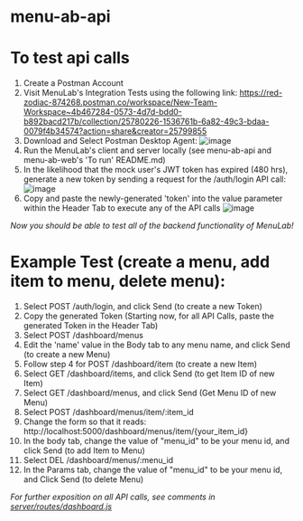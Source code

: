 # menu-ab-api

# To test api calls

1. Create a Postman Account
2. Visit MenuLab's Integration Tests using the following link:
https://red-zodiac-874268.postman.co/workspace/New-Team-Workspace~4b467284-0573-4d7d-bdd0-b892bacd217b/collection/25780226-1536761b-6a82-49c3-bdaa-0079f4b34574?action=share&creator=25799855
3. Download and Select Postman Desktop Agent: 
![image](https://user-images.githubusercontent.com/40531928/236559484-f92898bb-35c8-426c-afa1-ec5481362bb2.png)
5. Run the MenuLab's client and server locally (see menu-ab-api and menu-ab-web's 'To run' README.md)
6. In the likelihood that the mock user's JWT token has expired (480 hrs), generate a new token by sending a request for the /auth/login API call:
![image](https://user-images.githubusercontent.com/40531928/236560675-469ce1b3-7dea-45ea-89d1-1516db05207d.png)
7. Copy and paste the newly-generated 'token' into the value parameter within the Header Tab to execute any of the API calls
![image](https://user-images.githubusercontent.com/40531928/236561032-13eac424-e2ba-4fe9-ac82-fee8edd83c13.png)

*Now you should be able to test all of the backend functionality of MenuLab!*

# Example Test (create a menu, add item to menu, delete menu):
1. Select POST /auth/login, and click Send (to create a new Token)
3. Copy the generated Token (Starting now, for all API Calls, paste the generated Token in the Header Tab)
4. Select POST /dashboard/menus 
5. Edit the 'name' value in the Body tab to any menu name, and click Send (to create a new Menu)
6. Follow step 4 for POST /dashboard/item (to create a new Item)
7. Select GET /dashboard/items, and click Send (to get Item ID of new Item)
8. Select GET /dashboard/menus, and click Send (Get Menu ID of new Menu)
9. Select POST /dashboard/menus/item/:item_id
10. Change the form so that it reads: http://localhost:5000/dashboard/menus/item/{your_item_id}
11. In the body tab, change the value of "menu_id" to be your menu id, and click Send (to add Item to Menu)
12. Select DEL /dashboard/menus/:menu_id
13. In the Params tab, change the value of "menu_id" to be your menu id, and Click Send (to delete Menu)


*For further exposition on all API calls, see comments in [server/routes/dashboard.js](https://github.com/sfdevshop/menu-ab-api/blob/main/server/routes/dashboard.js)*
